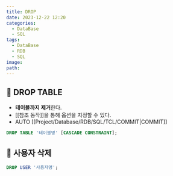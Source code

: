 ```yaml
---
title: DROP
date: 2023-12-22 12:20
categories:
  - DataBase
  - SQL
tags:
  - DataBase
  - RDB
  - SQL
image: 
path:
---
```


## 🌈 DROP TABLE

- **테이블까지 제거**한다.
- [[참조 동작]]을 통해 옵션을 지정할 수 있다.
- AUTO [[Project/Database/RDB/SQL/TCL/COMMIT|COMMIT]]

```sql
DROP TABLE '테이블명' [CASCADE CONSTRAINT];
```

## 🌈 사용자 삭제
```sql
DROP USER '사용자명';
```